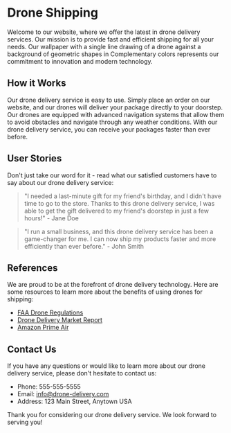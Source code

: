 <!--font:Roboto-->

# Drone Shipping

Welcome to our website, where we offer the latest in drone delivery services. Our mission is to provide fast and efficient shipping for all your needs. Our wallpaper with a single line drawing of a drone against a background of geometric shapes in Com<wbr>ple<wbr>men<wbr>ta<wbr>ry colors represents our commitment to innovation and modern technology.

## How it Works

Our drone delivery service is easy to use. Simply place an order on our website, and our drones will deliver your package directly to your doorstep. Our drones are equipped with advanced navigation systems that allow them to avoid obstacles and navigate through any weather conditions. With our drone delivery service, you can receive your packages faster than ever before.

## User Stories

Don't just take our word for it - read what our satisfied customers have to say about our drone delivery service:

> "I needed a last-minute gift for my friend's birthday, and I didn't have time to go to the store. Thanks to this drone delivery service, I was able to get the gift delivered to my friend's doorstep in just a few hours!" - Jane Doe

> "I run a small business, and this drone delivery service has been a game-changer for me. I can now ship my products faster and more efficiently than ever before." - John Smith

## References

We are proud to be at the forefront of drone delivery technology. Here are some resources to learn more about the benefits of using drones for shipping:

-   [FAA Drone Regulations](#)
-   [Drone Delivery Market Report](#)
-   [Amazon Prime Air](#)

## Contact Us

If you have any questions or would like to learn more about our drone delivery service, please don't hesitate to contact us:

-   Phone: 555-555-5555
-   Email: info@drone-delivery.com
-   Address: 123 Main Street, Anytown USA

Thank you for considering our drone delivery service. We look forward to serving you!

<!--

Write me content for website with wallpaper which alt text is:

"A wallpaper with a single line drawing of a drone, against a background of geometric shapes in Com<wbr>ple<wbr>men<wbr>ta<wbr>ry colors."

The name/title of the page should not be 1:1 copy of the alt text but rather a real content of the website which is using this wallpaper.

- Use markdown format
- Start with heading
- Heading should be short and concise
- The content should look like a real website
- The website should not be about the wallpaper, wallpaper is just a related background
- Heading should be contain work "wallpaper" or "background"
- Include real sections like references, contact, user stories, etc. use things relevant to the page purpose.
- Feel free to use structure like headings, bullets, numbering, blockquotes, paragraphs, horizontal lines, etc.
- You can use formatting like bold or _italic_
- You can include UTF-8 emojis
- Links should be only #hash anchors (and you can refer to the document itself)
- Do not include images


---


# Drone Delivery Services: Fast and Efficient Shipping

Welcome to our website, where we offer the latest in drone delivery services. Our mission is to provide fast and efficient shipping for all your needs. Our wallpaper with a single line drawing of a drone against a background of geometric shapes in Com<wbr>ple<wbr>men<wbr>ta<wbr>ry colors represents our commitment to innovation and modern technology.

## How it Works
Our drone delivery service is easy to use. Simply place an order on our website, and our drones will deliver your package directly to your doorstep. Our drones are equipped with advanced navigation systems that allow them to avoid obstacles and navigate through any weather conditions. With our drone delivery service, you can receive your packages faster than ever before.

## User Stories
Don't just take our word for it - read what our satisfied customers have to say about our drone delivery service:

> "I needed a last-minute gift for my friend's birthday, and I didn't have time to go to the store. Thanks to this drone delivery service, I was able to get the gift delivered to my friend's doorstep in just a few hours!" - Jane Doe

> "I run a small business, and this drone delivery service has been a game-changer for me. I can now ship my products faster and more efficiently than ever before." - John Smith

## References
We are proud to be at the forefront of drone delivery technology. Here are some resources to learn more about the benefits of using drones for shipping:

- [FAA Drone Regulations](#)
- [Drone Delivery Market Report](#)
- [Amazon Prime Air](#)

## Contact Us
If you have any questions or would like to learn more about our drone delivery service, please don't hesitate to contact us:

- Phone: 555-555-5555
- Email: info@drone-delivery.com
- Address: 123 Main Street, Anytown USA

Thank you for considering our drone delivery service. We look forward to serving you!

-->
